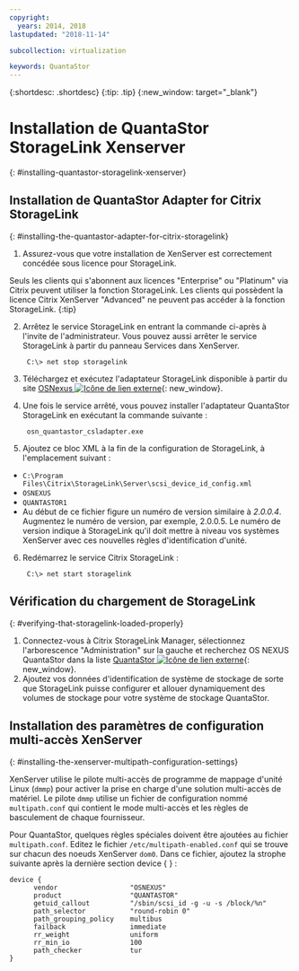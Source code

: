 ```yaml
---
copyright:
  years: 2014, 2018
lastupdated: "2018-11-14"

subcollection: virtualization

keywords: QuantaStor
---
```

{:shortdesc: .shortdesc}
{:tip: .tip}
{:new_window: target="_blank"}

# Installation de QuantaStor StorageLink Xenserver
{: #installing-quantastor-storagelink-xenserver}

## Installation de QuantaStor Adapter for Citrix StorageLink
{: #installing-the-quantastor-adapter-for-citrix-storagelink}

1. Assurez-vous que votre installation de XenServer est correctement concédée sous licence pour StorageLink.

Seuls les clients qui s'abonnent aux licences "Enterprise" ou "Platinum" via Citrix peuvent utiliser la fonction StorageLink. Les clients qui possèdent la licence Citrix XenServer "Advanced"  ne peuvent pas accéder à la fonction StorageLink.
{:tip}

2. Arrêtez le service StorageLink en entrant la commande ci-après à l'invite de l'administrateur. Vous pouvez aussi arrêter le service StorageLink à partir du panneau Services dans XenServer.

        C:\> net stop storagelink

3. Téléchargez et exécutez l'adaptateur StorageLink disponible à partir du site [OSNexus ![Icône de lien externe](../../icons/launch-glyph.svg "Icône de lien externe")](http://www.osnexus.com/trynow/){: new_window}.
4. Une fois le service arrêté, vous pouvez installer l'adaptateur QuantaStor StorageLink en exécutant la commande suivante :

        osn_quantastor_csladapter.exe

5. Ajoutez ce bloc XML à la fin de la configuration de StorageLink, à l'emplacement suivant :
  * `C:\Program Files\Citrix\StorageLink\Server\scsi_device_id_config.xml`
  * `OSNEXUS`
  * `QUANTASTOR1`
  * Au début de ce fichier figure un numéro de version similaire à _2.0.0.4_. Augmentez le numéro de version, par exemple, 2.0.0.5. Le numéro de version indique à StorageLink qu'il doit mettre à niveau vos systèmes XenServer avec ces nouvelles règles d'identification d'unité. 
6. Redémarrez le service Citrix StorageLink :

        C:\> net start storagelink

## Vérification du chargement de StorageLink
{: #verifying-that-storagelink-loaded-properly}

1. Connectez-vous à Citrix StorageLink Manager, sélectionnez l'arborescence "Administration" sur la gauche et recherchez OS NEXUS QuantaStor dans la liste [QuantaStor ![Icône de lien externe](../../icons/launch-glyph.svg "Icône de lien externe")](http://svn.osnexus.com/mediawiki/images/thumb/c/c8/Storagelink_admin.png/640px-Storagelink_admin.png){: new_window}. 
2. Ajoutez vos données d'identification de système de stockage de sorte que StorageLink puisse configurer et allouer dynamiquement des volumes de stockage pour votre système de stockage QuantaStor. 

## Installation des paramètres de configuration multi-accès XenServer
{: #installing-the-xenserver-multipath-configuration-settings}

XenServer utilise le pilote multi-accès de programme de mappage d'unité Linux (`dmmp`) pour activer la prise en charge d'une solution multi-accès de matériel. Le pilote `dmmp` utilise un fichier de configuration nommé `multipath.conf` qui contient le mode multi-accès et les règles de basculement de chaque fournisseur. 

Pour QuantaStor, quelques règles spéciales doivent être ajoutées au fichier `multipath.conf`. Editez le fichier `/etc/multipath-enabled.conf` qui se trouve sur chacun des noeuds XenServer `dom0`. Dans ce fichier, ajoutez la strophe suivante après la dernière section device { } :

    device {
          vendor                  "OSNEXUS"
          product                 "QUANTASTOR"
          getuid_callout          "/sbin/scsi_id -g -u -s /block/%n"
          path_selector           "round-robin 0"
          path_grouping_policy    multibus
          failback                immediate
          rr_weight               uniform
          rr_min_io               100
          path_checker            tur
    }
